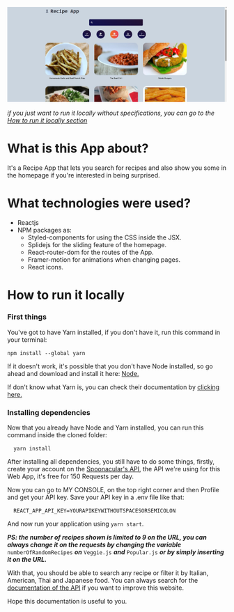 ![Recipe App Image](./Recipe-App.jpg 'Recipe App image')

_if you just want to run it locally without specifications, you can go to the [How to run it locally section](#how-to-run-it-locally)_

# What is this App about?

It's a Recipe App that lets you search for recipes and also show you some in the homepage if you're interested in being surprised.

# What technologies were used?

- Reactjs
- NPM packages as:
  - Styled-components for using the CSS inside the JSX.
  - Splidejs for the sliding feature of the homepage.
  - React-router-dom for the routes of the App.
  - Framer-motion for animations when changing pages.
  - React icons.

# How to run it locally

### First things

You've got to have Yarn installed, if you don't have it, run this command in your terminal:

```node
npm install --global yarn
```

If it doesn't work, it's possible that you don't have Node installed, so go ahead and download and install it here: [Node.](https://nodejs.org 'Node Website')

If don't know what Yarn is, you can check their documentation by [clicking here.](https://classic.yarnpkg.com/en/docs/getting-started 'Yarn Documentation')

### Installing dependencies

Now that you already have Node and Yarn installed, you can run this command inside the cloned folder:

```
  yarn install
```

After installing all dependencies, you still have to do some things, firstly, create your account on the [Spoonacular's API](https://spoonacular.com/food-api 'Recipe API'), the API we're using for this Web App, it's free for 150 Requests per day.

Now you can go to MY CONSOLE, on the top right corner and then Profile and get your API key. Save your API key in a .env file like that:

```
  REACT_APP_API_KEY=YOURAPIKEYWITHOUTSPACESORSEMICOLON
```

And now run your application using `yarn start`.

_**PS: the number of recipes shown is limited to 9 on the URL, you can always change it on the requests by changing the variable**_ `numberOfRandomRecipes` _**on**_ `Veggie.js` _**and**_ `Popular.js` _**or by simply inserting it on the URL.**_

With that, you should be able to search any recipe or filter it by Italian, American, Thai and Japanese food. You can always search for the [documentation of the API](https://spoonacular.com/food-api/docs "Spoonacular's API documentation") if you want to improve this website.

Hope this documentation is useful to you.
